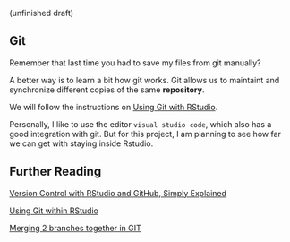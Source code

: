 (unfinished draft)

## Git 

Remember that last time you had to save my files from git manually?

A better way is to learn a bit how git works. Git allows us to maintaint and synchronize different copies of the same **repository**.

We will follow the instructions on [Using Git with RStudio](https://jennybc.github.io/2014-05-12-ubc/ubc-r/session03_git.html).

Personally, I like to use the editor `visual studio code`, which also has a good integration with git. But for this project, I am planning to see how far we can get with staying inside Rstudio.

## Further Reading

[Version Control with RStudio and GitHub, Simply Explained](https://aberdeenstudygroup.github.io/studyGroup/lessons/SG-T1-GitHubVersionControl/VersionControl/)

[Using Git within RStudio](https://cfss.uchicago.edu/setup/git-with-rstudio/) 

[Merging 2 branches together in GIT](https://stackoverflow.com/questions/3404294/merging-2-branches-together-in-git)